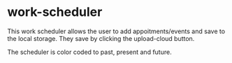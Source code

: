 # work-scheduler

This work scheduler allows the user to add appoitments/events and save to the local storage. They save by clicking the upload-cloud button. 

The scheduler is color coded to past, present and future.





